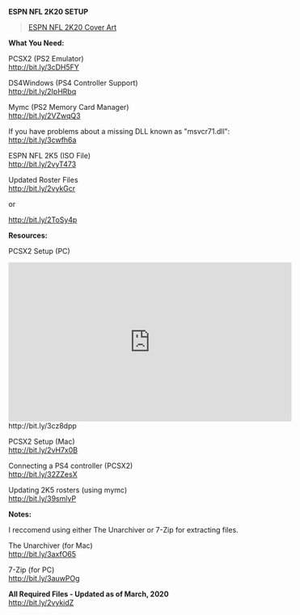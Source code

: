 <b>ESPN NFL 2K20 SETUP</b>

<blockquote class="imgur-embed-pub" lang="en" data-id="a/ircOQVO"><a href="//imgur.com/a/ircOQVO">ESPN NFL 2K20 Cover Art</a></blockquote>

<b>What You Need:</b>

PCSX2 (PS2 Emulator)<br>
http://bit.ly/3cDH5FY

DS4Windows (PS4 Controller Support)<br>
http://bit.ly/2IpHRbq

Mymc (PS2 Memory Card Manager)<br>
http://bit.ly/2VZwqQ3

If you have problems about a missing DLL known as "msvcr71.dll":<br>
http://bit.ly/3cwfh6a

ESPN NFL 2K5 (ISO File)<br>
http://bit.ly/2vyT473

Updated Roster Files<br>
http://bit.ly/2vykGcr<br>

or<br>

http://bit.ly/2ToSy4p<br>

<b>Resources:</b>

PCSX2 Setup (PC)<br>
<iframe width="560" height="315" src="https://www.youtube-nocookie.com/embed/1q9BFKJKjqQ" frameborder="0" allow="accelerometer; autoplay; encrypted-media; gyroscope; picture-in-picture" allowfullscreen></iframe>
http://bit.ly/3cz8dpp

PCSX2 Setup (Mac)<br>
http://bit.ly/2vH7x0B

Connecting a PS4 controller (PCSX2)<br>
http://bit.ly/32ZZesX

Updating 2K5 rosters (using mymc)<br>
http://bit.ly/39smlyP

<b>Notes:</b>

I reccomend using either The Unarchiver or 7-Zip for extracting files.<br>

The Unarchiver (for Mac)<br>
http://bit.ly/3axfO65

7-Zip (for PC)<br>
http://bit.ly/3auwPOg

<b>All Required Files - Updated as of March, 2020</b><br>
http://bit.ly/2vykidZ
